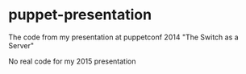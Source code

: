 puppet-presentation
===================
The code from my presentation at puppetconf 2014 "The Switch as a Server"

No real code for my 2015 presentation
